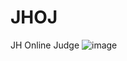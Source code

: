 # JHOJ
JH Online Judge
![image](https://user-images.githubusercontent.com/68735301/125619578-7fd32897-931a-409a-a201-03b6dd070110.png)
